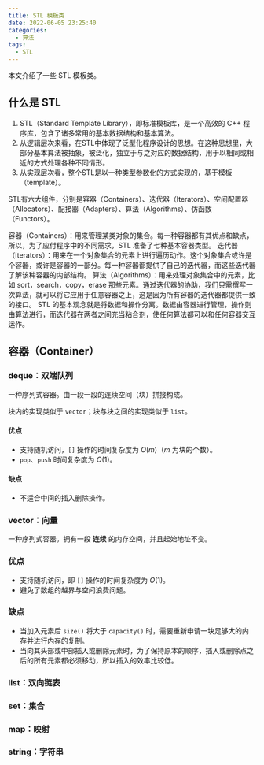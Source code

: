 ```yaml
---
title: STL 模板类
date: 2022-06-05 23:25:40
categories:
  - 算法
tags:
  - STL
---
```

本文介绍了一些 STL 模板类。
<!-- more -->
## 什么是 STL

1. STL（Standard Template Library），即标准模板库，是一个高效的 C++ 程序库，包含了诸多常用的基本数据结构和基本算法。
2. 从逻辑层次来看，在STL中体现了泛型化程序设计的思想。在这种思想里，大部分基本算法被抽象，被泛化，独立于与之对应的数据结构，用于以相同或相近的方式处理各种不同情形。
3. 从实现层次看，整个STL是以一种类型参数化的方式实现的，基于模板（template）。

STL有六大组件，分别是容器（Containers）、迭代器（Iterators）、空间配置器（Allocators）、配接器（Adapters）、算法（Algorithms）、仿函数（Functors）。

容器（Containers）：用来管理某类对象的集合。每一种容器都有其优点和缺点，所以，为了应付程序中的不同需求，STL 准备了七种基本容器类型。
迭代器（Iterators）：用来在一个对象集合的元素上进行遍历动作。这个对象集合或许是个容器，或许是容器的一部分。每一种容器都提供了自己的迭代器，而这些迭代器了解该种容器的内部结构。
算法（Algorithms）：用来处理对象集合中的元素，比如 sort，search，copy，erase 那些元素。通过迭代器的协助，我们只需撰写一次算法，就可以将它应用于任意容器之上，这是因为所有容器的迭代器都提供一致的接口。
STL 的基本观念就是将数据和操作分离。数据由容器进行管理，操作则由算法进行，而迭代器在两者之间充当粘合剂，使任何算法都可以和任何容器交互运作。

## 容器（Container）

### deque：双端队列

一种序列式容器。由一段一段的连续空间（块）拼接构成。

块内的实现类似于 `vector`；块与块之间的实现类似于 `list`。

#### 优点

- 支持随机访问，`[]` 操作的时间复杂度为 $O(m)$（$m$ 为块的个数）。
- `pop`、`push` 时间复杂度为 $O(1)$。

#### 缺点

- 不适合中间的插入删除操作。

### vector：向量

一种序列式容器。拥有一段 **连续** 的内存空间，并且起始地址不变。

### 优点

- 支持随机访问，即 `[]` 操作的时间复杂度为 $O(1)$。
- 避免了数组的越界与空间浪费问题。

### 缺点

- 当加入元素后 `size()` 将大于 `capacity()` 时，需要重新申请一块足够大的内存并进行内存的复制。
- 当向其头部或中部插入或删除元素时，为了保持原本的顺序，插入或删除点之后的所有元素都必须移动，所以插入的效率比较低。

### list：双向链表
### set：集合
### map：映射
### string：字符串
